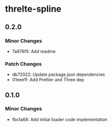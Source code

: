 # threlte-spline

## 0.2.0

### Minor Changes

- 7a876f5: Add readme

### Patch Changes

- db72022: Update package.json dependencies
- 01eee1f: Add Prettier and Three dep

## 0.1.0

### Minor Changes

- fbcfa68: Add initial loader code implementation
